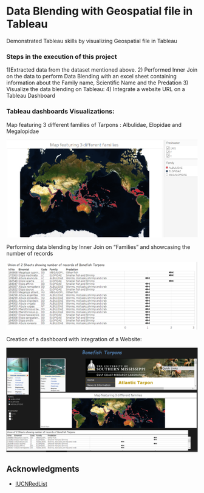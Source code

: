 # Data Blending with Geospatial file in Tableau
Demonstrated Tableau skills by visualizing Geospatial file in Tableau

### Steps in the execution of this project

1)Extracted data from the dataset mentioned above. 
2) Performed Inner Join on the data to perform Data Blending with an excel sheet containing information about the Family name, Scientific Name and the Predation
3) Visualize the data blending on Tableau:
4) Integrate a website URL on a Tableau Dashboard 

### Tableau dashboards Visualizations:
Map featuring 3 different families of Tarpons : Albulidae, Elopidae and Megalopidae

![image_descript](/images/1.png)

Performing data blending by Inner Join on “Families” and showcasing the number of records 

![image_descript](/images/2.png)

Creation of a dashboard with integration of a Website:

![image_descript](/images/3.png)

## Acknowledgments

* [IUCNRedList](https://www.iucnredlist.org/resources/spatial-data-download)
